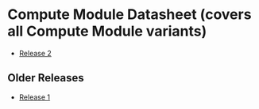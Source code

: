 # Compute Module Datasheet (covers all Compute Module variants)

* [Release 2](datasheets/rpi_DATA_CM_2p0.pdf)

## Older Releases 

* [Release 1](datasheets/rpi_DATA_CM_1p0.pdf)
